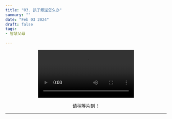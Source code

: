 ```yaml
---
title: "03. 孩子叛逆怎么办"
summary: ""
date: "Feb 03 2024"
draft: false
tags:
- 智慧父母

---
```

<center>

<video controls>
  <source src="https://filedn.com/lASHf0LVqmwBNdJJL6RAY5y/Truth%20tv/%E6%99%BA%E6%85%A7%E7%88%B6%E6%AF%8D/3%20How%20to%20Deal%20with%20Your%20Defiant%20Child%20-%20Smart%20Parents.mp4" type="video/mp4" />
  <p>
    Your browser doesn't support HTML5 video. Here is a
    <a href="https://filedn.com/lASHf0LVqmwBNdJJL6RAY5y/Truth%20tv/%E6%99%BA%E6%85%A7%E7%88%B6%E6%AF%8D/3%20How%20to%20Deal%20with%20Your%20Defiant%20Child%20-%20Smart%20Parents.mp4">link to the video</a> instead.
  </p>
</video>

请稍等片刻！


---